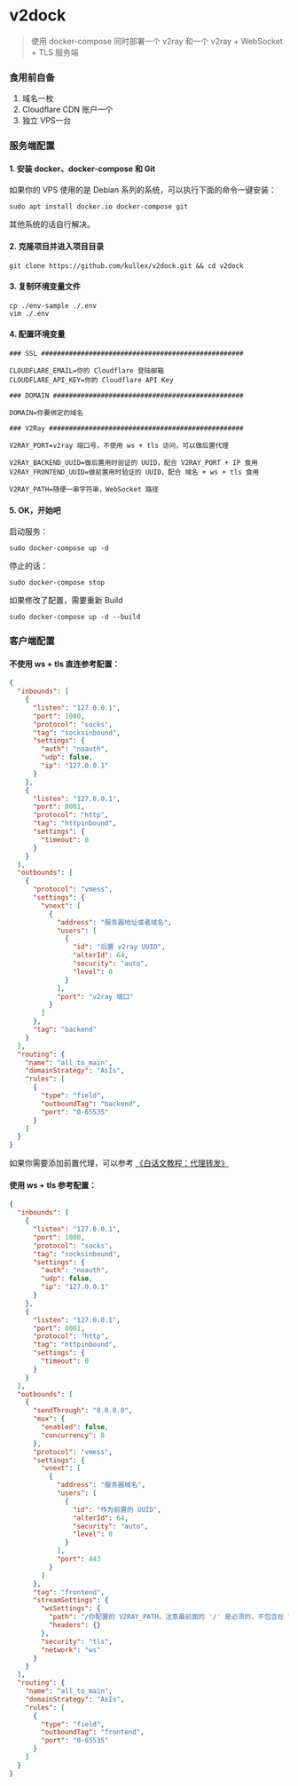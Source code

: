 # v2dock

> 使用 docker-compose 同时部署一个 v2ray 和一个 v2ray + WebSocket + TLS 服务端

### 食用前自备

1. 域名一枚
2. Cloudflare CDN 账户一个
3. 独立 VPS一台

### 服务端配置

#### 1. 安装 docker、docker-compose 和 Git

如果你的 VPS 使用的是 Debian 系列的系统，可以执行下面的命令一键安装：

```shell
sudo apt install docker.io docker-compose git
```

其他系统的话自行解决。

#### 2. 克隆项目并进入项目目录

```shell
git clone https://github.com/kullex/v2dock.git && cd v2dock
```

#### 3. 复制环境变量文件

```shell
cp ./env-sample ./.env
vim ./.env
```

#### 4. 配置环境变量

```shell
### SSL ###################################################

CLOUDFLARE_EMAIL=你的 Cloudflare 登陆邮箱
CLOUDFLARE_API_KEY=你的 Cloudflare API Key

### DOMAIN ################################################

DOMAIN=你要绑定的域名

### V2Ray #################################################

V2RAY_PORT=v2ray 端口号，不使用 ws + tls 访问，可以做后置代理

V2RAY_BACKEND_UUID=做后置用时验证的 UUID，配合 V2RAY_PORT + IP 食用
V2RAY_FRONTEND_UUID=做前置用时验证的 UUID，配合 域名 + ws + tls 食用

V2RAY_PATH=随便一串字符串，WebSocket 路径
```

  #### 5. OK，开始吧

启动服务：

```shell
sudo docker-compose up -d
```

停止的话：

```shell
sudo docker-compose stop
```

如果修改了配置，需要重新 Build

```shell
sudo docker-compose up -d --build
```

### 客户端配置

#### 不使用 ws + tls 直连参考配置：

```json
{
  "inbounds": [
    {
      "listen": "127.0.0.1",
      "port": 1080,
      "protocol": "socks",
      "tag": "socksinbound",
      "settings": {
        "auth": "noauth",
        "udp": false,
        "ip": "127.0.0.1"
      }
    },
    {
      "listen": "127.0.0.1",
      "port": 8001,
      "protocol": "http",
      "tag": "httpinbound",
      "settings": {
        "timeout": 0
      }
    }
  ],
  "outbounds": [
    {
      "protocol": "vmess",
      "settings": {
        "vnext": [
          {
            "address": "服务器地址或者域名",
            "users": [
              {
                "id": "后置 v2ray UUID",
                "alterId": 64,
                "security": "auto",
                "level": 0
              }
            ],
            "port": "v2ray 端口"
          }
        ]
      },
      "tag": "backend"
    }
  ],
  "routing": {
    "name": "all_to_main",
    "domainStrategy": "AsIs",
    "rules": [
      {
        "type": "field",
        "outboundTag": "backend",
        "port": "0-65535"
      }
    ]
  }
}
```

如果你需要添加前置代理，可以参考 [《白话文教程：代理转发》](https://toutyrater.github.io/advanced/outboundproxy.html)

#### 使用 ws + tls 参考配置：

```json
{
  "inbounds": [
    {
      "listen": "127.0.0.1",
      "port": 1080,
      "protocol": "socks",
      "tag": "socksinbound",
      "settings": {
        "auth": "noauth",
        "udp": false,
        "ip": "127.0.0.1"
      }
    },
    {
      "listen": "127.0.0.1",
      "port": 8001,
      "protocol": "http",
      "tag": "httpinbound",
      "settings": {
        "timeout": 0
      }
    }
  ],
  "outbounds": [
    {
      "sendThrough": "0.0.0.0",
      "mux": {
        "enabled": false,
        "concurrency": 8
      },
      "protocol": "vmess",
      "settings": {
        "vnext": [
          {
            "address": "服务器域名",
            "users": [
              {
                "id": "作为前置的 UUID",
                "alterId": 64,
                "security": "auto",
                "level": 0
              }
            ],
            "port": 443
          }
        ]
      },
      "tag": "frontend",
      "streamSettings": {
        "wsSettings": {
          "path": "/你配置的 V2RAY_PATH，注意最前面的 '/' 是必须的，不包含在 V2RAY_PATH 里面",
          "headers": {}
        },
        "security": "tls",
        "network": "ws"
      }
    }
  ],
  "routing": {
    "name": "all_to_main",
    "domainStrategy": "AsIs",
    "rules": [
      {
        "type": "field",
        "outboundTag": "frontend",
        "port": "0-65535"
      }
    ]
  }
}
```

